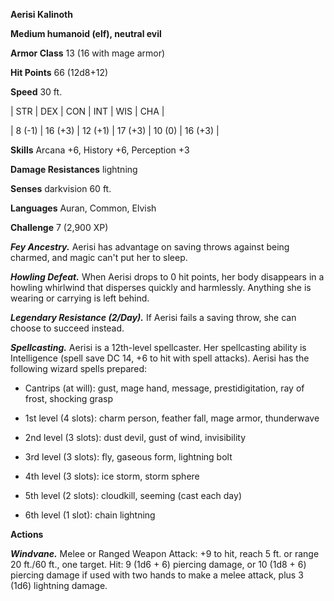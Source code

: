 **Aerisi Kalinoth**

**Medium humanoid (elf), neutral evil**

**Armor Class** 13 (16 with mage armor)

**Hit Points** 66 (12d8+12)

**Speed** 30 ft.

|   STR   |   DEX   |   CON   |   INT   |   WIS   |   CHA   |
  
| 8 (-1) | 16 (+3) | 12 (+1) | 17 (+3) | 10 (0) | 16 (+3) |

**Skills** Arcana +6, History +6, Perception +3

**Damage Resistances** lightning

**Senses** darkvision 60 ft.

**Languages** Auran, Common, Elvish

**Challenge** 7 (2,900 XP)

***Fey Ancestry.*** Aerisi has advantage on saving throws against being charmed, and magic can't put her to sleep.

***Howling Defeat.*** When Aerisi drops to 0 hit points, her body disappears in a howling whirlwind that disperses quickly and harmlessly. Anything she is wearing or carrying is left behind.

***Legendary Resistance (2/Day).*** If Aerisi fails a saving throw, she can choose to succeed instead.

***Spellcasting.*** Aerisi is a 12th-level spellcaster. Her spellcasting ability is Intelligence (spell save DC 14, +6 to hit with spell attacks). Aerisi has the following wizard spells prepared: 

* Cantrips (at will): gust, mage hand, message, prestidigitation, ray of frost, shocking grasp

* 1st level (4 slots): charm person, feather fall, mage armor, thunderwave

* 2nd level (3 slots): dust devil, gust of wind, invisibility

* 3rd level (3 slots): fly, gaseous form, lightning bolt

* 4th level (3 slots): ice storm, storm sphere

* 5th level (2 slots): cloudkill, seeming (cast each day) 

* 6th level (1 slot): chain lightning

**Actions**

***Windvane.*** Melee or Ranged Weapon Attack: +9 to hit, reach 5 ft. or range 20 ft./60 ft., one target. Hit: 9 (1d6 + 6) piercing damage, or 10 (1d8 + 6) piercing damage if used with two hands to make a melee attack, plus 3 (1d6) lightning damage.


